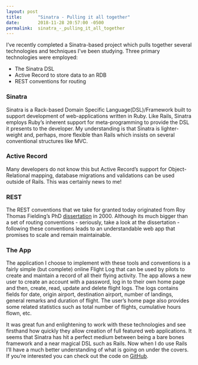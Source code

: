 ```yaml
---
layout: post
title:      "Sinatra - Pulling it all together"
date:       2018-11-28 20:57:00 -0500
permalink:  sinatra_-_pulling_it_all_together
---
```



I’ve recently completed a Sinatra-based project which pulls together several technologies and techniques I’ve been studying.  Three primary technologies were employed:

* The Sinatra DSL
* Active Record to store data to an RDB
* REST conventions for routing

### Sinatra
Sinatra is a Rack-based Domain Specific Language(DSL)/Framework built to support development of web-applications written in Ruby.  Like Rails, Sinatra employs Ruby’s inherent support for meta-programming to provide the DSL it presents to the developer.  My understanding is that Sinatra is lighter-weight and, perhaps, more flexible than Rails which insists on several conventional structures like MVC.

### Active Record
Many developers do not know this but Active Record’s support for Object-Relational mapping, database migrations and validations can be used outside of Rails.  This was certainly news to me!

### REST
The REST conventions that we take for granted today originated from Roy Thomas Fielding’s PhD [dissertation](https://www.ics.uci.edu/~fielding/pubs/dissertation/top.htm) in 2000.  Although its much bigger than a set of routing conventions  - seriously, take a look at the dissertation - following these conventions leads to an understandable web app that promises to scale and remain maintainable.

### The App
The application I choose to implement with these tools and conventions is a fairly simple (but complete) online Flight Log that can be used by pilots to create and maintain a record of all their flying activity.  The app allows a new user to create an account with a password, log in to their own home page and then, create, read, update and delete flight logs.  The logs contains fields for date, origin airport, destination airport, number of landings, general remarks and duration of flight.  The user’s home page also provides some related statistics such as total number of flights, cumulative hours flown, etc.

It was great fun and enlightening to work with these technologies and see firsthand how quickly they allow creation of full featured web applications.  It seems that Sinatra has hit a perfect medium between being a bare bones framework and a near magical DSL such as Rails.  Now when I do use Rails I’ll have a much better understanding of what is going on under the covers.  If you’re interested you can check out the code on [GitHub](https://github.com/kjoewill/pilot-log).

